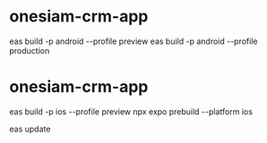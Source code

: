 # onesiam-crm-app

eas build -p android --profile preview
eas build -p android --profile production

# onesiam-crm-app

eas build -p ios --profile preview
npx expo prebuild --platform ios

eas update
